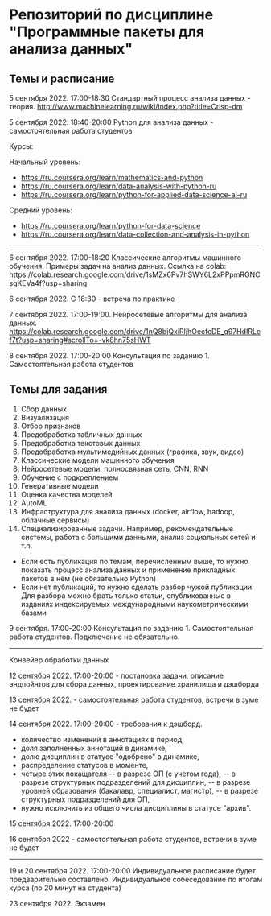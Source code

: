 # Репозиторий по дисциплине "Программные пакеты для анализа данных"

## Темы и расписание

5 сентября 2022. 17:00-18:30 Стандартный процесс анализа данных - теория. http://www.machinelearning.ru/wiki/index.php?title=Crisp-dm

5 сентября 2022. 18:40-20:00 Python для анализа данных - самостоятельная работа студентов

Курсы: 

Начальный уровень:
* https://ru.coursera.org/learn/mathematics-and-python
* https://ru.coursera.org/learn/data-analysis-with-python-ru
* https://ru.coursera.org/learn/python-for-applied-data-science-ai-ru 

Средний уровень:
* https://ru.coursera.org/learn/python-for-data-science
* https://ru.coursera.org/learn/data-collection-and-analysis-in-python

<hr>
6 сентября 2022. 17:00-18:20 Классические алгоритмы машинного обучения. Примеры задач на анализ данных.
Ссылка на colab: https://colab.research.google.com/drive/1sMZx6Pv7hSWY6L2xPPpmRGNCsqKEVa4f?usp=sharing

6 сентября 2022. С 18:30 - встреча по практике

7 сентября 2022. 17:00-19:00. Нейросетевые алгоритмы для анализа данных. https://colab.research.google.com/drive/1nQ8bjQxiRIjhOecfcDE_q97HdIRLcf7t?usp=sharing#scrollTo=-vk8hn75sHWT 

8 сентября 2022. 17:00-20:00 Консультация по заданию 1. Самостоятельная работа студентов 
## Темы для задания
1. Сбор данных 
2. Визуализация 
3. Отбор признаков 
4. Предобработка табличных данных
5. Предобработка текстовых данных 
6. Предобработка мультимедийных данных (графика, звук, видео)
7. Классические модели машинного обучения
8. Нейросетевые модели: полносвязная сеть, CNN, RNN
9. Обучение с подкреплением
10. Генеративные модели 
11. Оценка качества моделей 
12. AutoML
13. Инфраструктура для анализа данных (docker, airflow, hadoop, облачные сервисы)
14. Специализированные задачи. Например, рекомендательные системы, работа с большими данными, анализ социальных сетей и т.п.

* Если есть публикация по темам, перечисленным выше, то нужно показать процесс анализа данных и применение прикладных пакетов в нём (не обязательно Python)
* Если нет публикаций, то нужно сделать разбор чужой публикации. Для разбора можно брать только статьи, опубликованные в изданиях индексируемых международными наукометрическими базами

9 сентября. 17:00-20:00 Консультация по заданию 1. Самостоятельная работа студентов. Подключение не обязательно.

<hr>
Конвейер обработки данных

12 сентября 2022. 17:00-20:00 - постановка задачи, описание эндпойнтов для сбора данных, проектирование хранилища и дэшборда

13 сентября 2022. - самостоятельная работа студентов, встречи в зуме не будет

14 сентября 2022. 17:00-20:00 - требования к дэшборд.
- количество изменений в аннотациях в период,
- доля заполненных аннотаций в динамике,
- долю дисциплин в статусе "одобрено" в динамике,
- распределение статусов в моменте, 
- четыре этих покащателя 
-- в разрезе ОП (с учетом года), 
-- в разрезе структурных подразделений для дисциплин, 
-- в разрезе уровней образования (бакалавр, специалист, магистр),
-- в разрезе структурных подразделений для ОП, 
- нужно исключить из общего числа дисциплины в статусе "архив".

15 сентября 2022. 17:00-20:00 

16 сентября 2022 - самостоятельная работа студентов, встречи в зуме не будет

<hr>
19 и 20 сентября 2022. 17:00-20:00 Индивидуальное расписание будет предварительно составлено. Индивидуальное собеседование по итогам курса (по 20 минут на студента)

23 сентября 2022. Экзамен